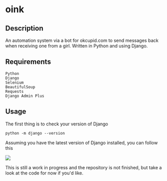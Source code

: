 # oink

## Description
An automation system via a bot for okcupid.com to send messages back when receiving one from a girl. Written in Python and using Django.

## Requirements


```
Python
Django
Selenium
BeautifulSoup 
Requests
Django Admin Plus

```



## Usage

The first thing is to check your version of Django

``` python -m django --version ```

Assuming you have the latest version of Django installed, you can follow this

<img src="https://scontent-sjc2-1.xx.fbcdn.net/v/t34.0-12/14182494_1135152416524153_826175419_n.png?oh=4f744b903f15808600f64c43ed033ea7&oe=57C8AA67">

This is still a work in progress and the repository is not finished, but take a look at the code for now if you'd like.
